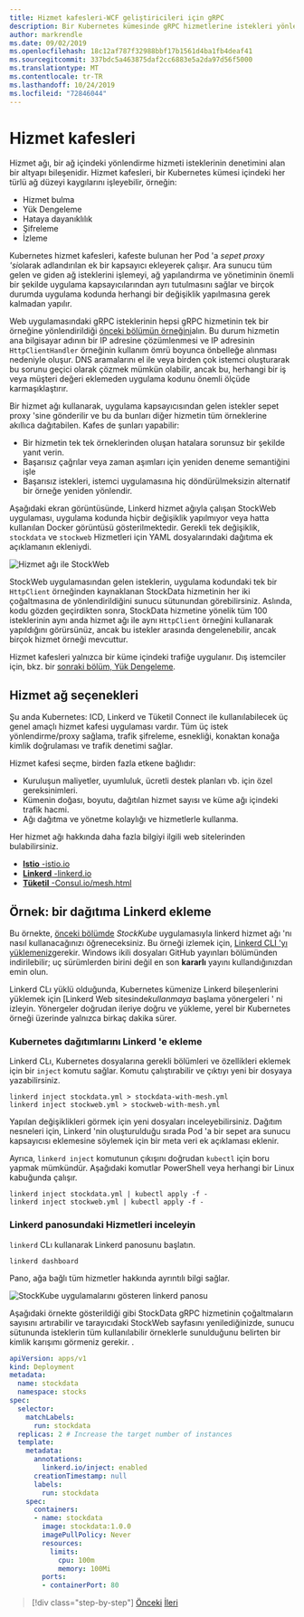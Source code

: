 ```yaml
---
title: Hizmet kafesleri-WCF geliştiricileri için gRPC
description: Bir Kubernetes kümesinde gRPC hizmetlerine istekleri yönlendirmek ve dengelemek için bir hizmet ağı kullanma.
author: markrendle
ms.date: 09/02/2019
ms.openlocfilehash: 18c12af787f32988bbf17b1561d4ba1fb4deaf41
ms.sourcegitcommit: 337bdc5a463875daf2cc6883e5a2da97d56f5000
ms.translationtype: MT
ms.contentlocale: tr-TR
ms.lasthandoff: 10/24/2019
ms.locfileid: "72846044"
---
```

# <a name="service-meshes"></a>Hizmet kafesleri

Hizmet ağı, bir ağ içindeki yönlendirme hizmeti isteklerinin denetimini alan bir altyapı bileşenidir. Hizmet kafesleri, bir Kubernetes kümesi içindeki her türlü ağ düzeyi kaygılarını işleyebilir, örneğin:

- Hizmet bulma
- Yük Dengeleme
- Hataya dayanıklılık
- Şifreleme
- İzleme

Kubernetes hizmet kafesleri, kafeste bulunan her Pod 'a *sepet proxy 'si*olarak adlandırılan ek bir kapsayıcı ekleyerek çalışır. Ara sunucu tüm gelen ve giden ağ isteklerini işlemeyi, ağ yapılandırma ve yönetiminin önemli bir şekilde uygulama kapsayıcılarından ayrı tutulmasını sağlar ve birçok durumda uygulama kodunda herhangi bir değişiklik yapılmasına gerek kalmadan yapılır.

Web uygulamasındaki gRPC isteklerinin hepsi gRPC hizmetinin tek bir örneğine yönlendirildiği [önceki bölümün örneğini](kubernetes.md#testing-the-application)alın. Bu durum hizmetin ana bilgisayar adının bir IP adresine çözümlenmesi ve IP adresinin `HttpClientHandler` örneğinin kullanım ömrü boyunca önbelleğe alınması nedeniyle oluşur. DNS aramalarını el ile veya birden çok istemci oluşturarak bu sorunu geçici olarak çözmek mümkün olabilir, ancak bu, herhangi bir iş veya müşteri değeri eklemeden uygulama kodunu önemli ölçüde karmaşıklaştırır.

Bir hizmet ağı kullanarak, uygulama kapsayıcısından gelen istekler sepet proxy 'sine gönderilir ve bu da bunları diğer hizmetin tüm örneklerine akıllıca dağıtabilen. Kafes de şunları yapabilir:

- Bir hizmetin tek tek örneklerinden oluşan hatalara sorunsuz bir şekilde yanıt verin.
- Başarısız çağrılar veya zaman aşımları için yeniden deneme semantiğini işle
- Başarısız istekleri, istemci uygulamasına hiç döndürülmeksizin alternatif bir örneğe yeniden yönlendir.

Aşağıdaki ekran görüntüsünde, Linkerd hizmet ağıyla çalışan StockWeb uygulaması, uygulama kodunda hiçbir değişiklik yapılmıyor veya hatta kullanılan Docker görüntüsü gösterilmektedir. Gerekli tek değişiklik, `stockdata` ve `stockweb` Hizmetleri için YAML dosyalarındaki dağıtıma ek açıklamanın ekleniydi.

![Hizmet ağı ile StockWeb](media/service-mesh/stockweb-servicemesh-screenshot.png)

StockWeb uygulamasından gelen isteklerin, uygulama kodundaki tek bir `HttpClient` örneğinden kaynaklanan StockData hizmetinin her iki çoğaltmasına de yönlendirildiğini sunucu sütunundan görebilirsiniz. Aslında, kodu gözden geçirdikten sonra, StockData hizmetine yönelik tüm 100 isteklerinin aynı anda hizmet ağı ile aynı `HttpClient` örneğini kullanarak yapıldığını görürsünüz, ancak bu istekler arasında dengelenebilir, ancak birçok hizmet örneği mevcuttur.

Hizmet kafesleri yalnızca bir küme içindeki trafiğe uygulanır. Dış istemciler için, bkz. bir [sonraki bölüm, Yük Dengeleme](load-balancing.md).

## <a name="service-mesh-options"></a>Hizmet ağ seçenekleri

Şu anda Kubernetes: ICD, Linkerd ve Tüketil Connect ile kullanılabilecek üç genel amaçlı hizmet kafesi uygulaması vardır. Tüm üç istek yönlendirme/proxy sağlama, trafik şifreleme, esnekliği, konaktan konağa kimlik doğrulaması ve trafik denetimi sağlar.

Hizmet kafesi seçme, birden fazla etkene bağlıdır: 

- Kuruluşun maliyetler, uyumluluk, ücretli destek planları vb. için özel gereksinimleri. 
- Kümenin doğası, boyutu, dağıtılan hizmet sayısı ve küme ağı içindeki trafik hacmi.
- Ağı dağıtma ve yönetme kolaylığı ve hizmetlerle kullanma.

Her hizmet ağı hakkında daha fazla bilgiyi ilgili web sitelerinden bulabilirsiniz.

- [**Istio** -istio.io](https://istio.io)
- [**Linkerd** -linkerd.io](https://linkerd.io)
- [**Tüketil** -Consul.io/mesh.html](https://consul.io/mesh.html)

## <a name="example-add-linkerd-to-a-deployment"></a>Örnek: bir dağıtıma Linkerd ekleme

Bu örnekte, [önceki bölümde](kubernetes.md) *StockKube* uygulamasıyla linkerd hizmet ağı 'nı nasıl kullanacağınızı öğreneceksiniz.
Bu örneği izlemek için, [Linkerd CLI 'yı yüklemeniz](https://linkerd.io/2/getting-started/#step-1-install-the-cli)gerekir. Windows ikili dosyaları GitHub yayınları bölümünden indirilebilir; uç sürümlerden birini değil en son **kararlı** yayını kullandığınızdan emin olun.

Linkerd CLı yüklü olduğunda, Kubernetes kümenize Linkerd bileşenlerini yüklemek için [Linkerd Web sitesinde*kullanmaya* başlama yönergeleri ' ni izleyin. Yönergeler doğrudan ileriye doğru ve yükleme, yerel bir Kubernetes örneği üzerinde yalnızca birkaç dakika sürer.

### <a name="add-linkerd-to-kubernetes-deployments"></a>Kubernetes dağıtımlarını Linkerd 'e ekleme

Linkerd CLı, Kubernetes dosyalarına gerekli bölümleri ve özellikleri eklemek için bir `inject` komutu sağlar. Komutu çalıştırabilir ve çıktıyı yeni bir dosyaya yazabilirsiniz.

```console
linkerd inject stockdata.yml > stockdata-with-mesh.yml
linkerd inject stockweb.yml > stockweb-with-mesh.yml
```

Yapılan değişiklikleri görmek için yeni dosyaları inceleyebilirsiniz. Dağıtım nesneleri için, Linkerd 'nin oluşturulduğu sırada Pod 'a bir sepet ara sunucu kapsayıcısı eklemesine söylemek için bir meta veri ek açıklaması eklenir.

Ayrıca, `linkerd inject` komutunun çıkışını doğrudan `kubectl` için boru yapmak mümkündür. Aşağıdaki komutlar PowerShell veya herhangi bir Linux kabuğunda çalışır.

```console
linkerd inject stockdata.yml | kubectl apply -f -
linkerd inject stockweb.yml | kubectl apply -f -
```

### <a name="inspect-services-in-the-linkerd-dashboard"></a>Linkerd panosundaki Hizmetleri inceleyin

`linkerd` CLı kullanarak Linkerd panosunu başlatın.

```console
linkerd dashboard
```

Pano, ağa bağlı tüm hizmetler hakkında ayrıntılı bilgi sağlar.

![StockKube uygulamalarını gösteren linkerd panosu](media/service-mesh/linkerd-screenshot.png)

Aşağıdaki örnekte gösterildiği gibi StockData gRPC hizmetinin çoğaltmaların sayısını artırabilir ve tarayıcıdaki StockWeb sayfasını yenilediğinizde, sunucu sütununda isteklerin tüm kullanılabilir örneklerle sunulduğunu belirten bir kimlik karışımı görmeniz gerekir. .

```yaml
apiVersion: apps/v1
kind: Deployment
metadata:
  name: stockdata
  namespace: stocks
spec:
  selector:
    matchLabels:
      run: stockdata
  replicas: 2 # Increase the target number of instances
  template:
    metadata:
      annotations:
        linkerd.io/inject: enabled
      creationTimestamp: null
      labels:
        run: stockdata
    spec:
      containers:
      - name: stockdata
        image: stockdata:1.0.0
        imagePullPolicy: Never
        resources:
          limits:
            cpu: 100m
            memory: 100Mi
        ports:
        - containerPort: 80
```

>[!div class="step-by-step"]
>[Önceki](kubernetes.md)
>[İleri](load-balancing.md)
